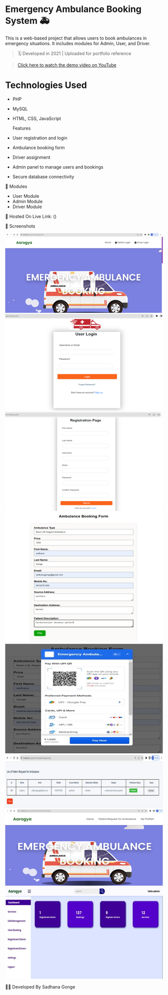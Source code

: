 # Emergency Ambulance Booking System 🚑   

This is a web-based project that allows users to book ambulances in emergency situations. It includes modules for Admin, User, and Driver.

> 🗓️ Developed in 2021 | Uploaded for portfolio reference

> [Click here to watch the demo video on YouTube](https://youtu.be/ziXiZtKX7Rk)

# Technologies Used
- PHP
- MySQL
- HTML, CSS, JavaScript

  Features
- User registration and login
- Ambulance booking form
- Driver assignment
- Admin panel to manage users and bookings
- Secure database connectivity

 📁 Modules
- User Module
- Admin Module
- Driver Module

 📍 Hosted On
   Live Link: ()

 📸 Screenshots

![Main Page](https://raw.githubusercontent.com/sadhana79/Emergency-Ambulance-Booking-System/main/mainpage.jpg.png)
![Login Page](https://raw.githubusercontent.com/sadhana79/Emergency-Ambulance-Booking-System/main/login.jpg.png)
![Registration Page](https://raw.githubusercontent.com/sadhana79/Emergency-Ambulance-Booking-System/main/registration.jpg.png)
![Booking Page](https://raw.githubusercontent.com/sadhana79/Emergency-Ambulance-Booking-System/main/bookingpage.jpg)
![Payment Page](https://raw.githubusercontent.com/sadhana79/Emergency-Ambulance-Booking-System/main/payment.jpg)
![Driver Page](https://raw.githubusercontent.com/sadhana79/Emergency-Ambulance-Booking-System/main/driverpage.jpg.png)
![Driver Profile](https://raw.githubusercontent.com/sadhana79/Emergency-Ambulance-Booking-System/main/driver.jpg.png)
![Admin Panel](https://raw.githubusercontent.com/sadhana79/Emergency-Ambulance-Booking-System/main/admin.jpg)

   
👩‍💻 Developed By
Sadhana Gonge
